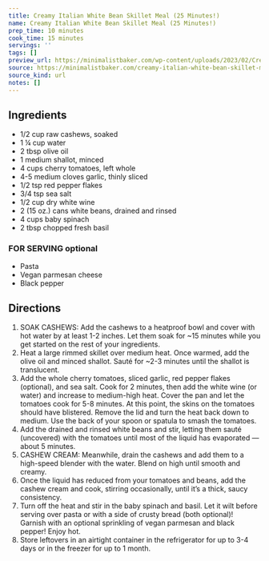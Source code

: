 ```yaml
---
title: Creamy Italian White Bean Skillet Meal (25 Minutes!)
name: Creamy Italian White Bean Skillet Meal (25 Minutes!)
prep_time: 10 minutes
cook_time: 15 minutes
servings: ''
tags: []
preview_url: https://minimalistbaker.com/wp-content/uploads/2023/02/Creamy-Italian-White-Bean-Skillet-SQUARE-200x200.jpg
source: https://minimalistbaker.com/creamy-italian-white-bean-skillet-meal/#wprm-recipe-container-107998
source_kind: url
notes: []
---
```


## Ingredients
- 1/2 cup raw cashews, soaked
- 1 ¼ cup water
- 2 tbsp olive oil
- 1 medium shallot, minced
- 4 cups cherry tomatoes, left whole
- 4-5 medium cloves garlic, thinly sliced
- 1/2 tsp red pepper flakes
- 3/4 tsp sea salt
- 1/2 cup dry white wine
- 2 (15 oz.) cans white beans, drained and rinsed
- 4 cups baby spinach
- 2 tbsp chopped fresh basil

### FOR SERVING optional
- Pasta
- Vegan parmesan cheese
- Black pepper


## Directions
1. SOAK CASHEWS: Add the cashews to a heatproof bowl and cover with hot water by at least 1-2 inches. Let them soak for ~15 minutes while you get started on the rest of your ingredients.
2. Heat a large rimmed skillet over medium heat. Once warmed, add the olive oil and minced shallot. Sauté for ~2-3 minutes until the shallot is translucent.
3. Add the whole cherry tomatoes, sliced garlic, red pepper flakes (optional), and sea salt. Cook for 2 minutes, then add the white wine (or water) and increase to medium-high heat. Cover the pan and let the tomatoes cook for 5-8 minutes. At this point, the skins on the tomatoes should have blistered. Remove the lid and turn the heat back down to medium. Use the back of your spoon or spatula to smash the tomatoes.
4. Add the drained and rinsed white beans and stir, letting them sauté (uncovered) with the tomatoes until most of the liquid has evaporated — about 5 minutes.
5. CASHEW CREAM: Meanwhile, drain the cashews and add them to a high-speed blender with the water. Blend on high until smooth and creamy.
6. Once the liquid has reduced from your tomatoes and beans, add the cashew cream and cook, stirring occasionally, until it’s a thick, saucy consistency.
7. Turn off the heat and stir in the baby spinach and basil. Let it wilt before serving over pasta or with a side of crusty bread (both optional)! Garnish with an optional sprinkling of vegan parmesan and black pepper! Enjoy hot.
8. Store leftovers in an airtight container in the refrigerator for up to 3-4 days or in the freezer for up to 1 month.
